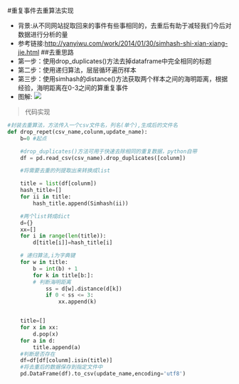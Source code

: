 #重复事件去重算法实现
- 背景:从不同网站捉取回来的事件有些事相同的，去重后有助于减轻我们今后对数据进行分析的量
- 参考链接:http://yanyiwu.com/work/2014/01/30/simhash-shi-xian-xiang-jie.html
##去重思路
- 第一步：使用drop_duplicates()方法去掉dataframe中完全相同的标题
- 第二步：使用递归算法，层层循环遍历样本
- 第三步：使用simhash的distance()方法获取两个样本之间的海明距离，根据经验，海明距离在0-3之间的算重复事件
- 图解:
   ![](./_image/2017-06-16-15-18-08.jpg)



>代码实现
```python
#封装去重算法，方法传入一个csv文件名，列名(单个),生成后的文件名
def drop_repet(csv_name,colunm,update_name):
    b=0 #起点

    #drop_duplicates()方法可用于快速去除相同的重复数据，python自带
    df = pd.read_csv(csv_name).drop_duplicates([colunm])

    #将需要去重的列提取出来转换成list

    title = list(df[colunm])
    hash_title=[]
    for ii in title:
        hash_title.append(Simhash(ii))

    #两个list转成dict
    d={}
    xx=[]
    for i in range(len(title)):
        d[title[i]]=hash_title[i]

    # 递归算法,i为字典键
    for w in title:
        b = int(b) + 1
        for k in title[b:]:
        # 判断海明距离
            ss = d[w].distance(d[k])
            if 0 < ss <= 3:
                xx.append(k)


    title=[]
    for x in xx:
        d.pop(x)
    for a in d:
        title.append(a)
    #判断是否存在
    df=df[df[colunm].isin(title)]
    #将去重后的数据保存到指定文件中
    pd.DataFrame(df).to_csv(update_name,encoding='utf8')
```